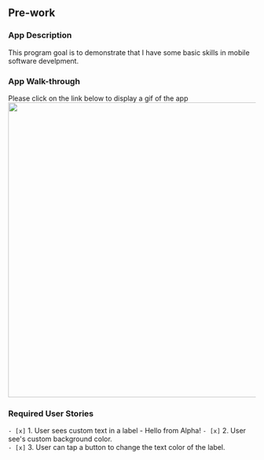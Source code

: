 ## Pre-work

### App Description
This program goal is to demonstrate that I have some basic skills in
mobile software develpment.


### App Walk-through

Please click on the link below to display a gif of the app
<img src="https://gph.is/g/EvWn3y7" width=600 height = 600><br>


### Required User Stories
`- [x]` 1. User sees custom text in a label - Hello from Alpha!
`- [x]` 2. User see's custom background color.<br>
`- [x]` 3. User can tap a button to change the text color of the label.
